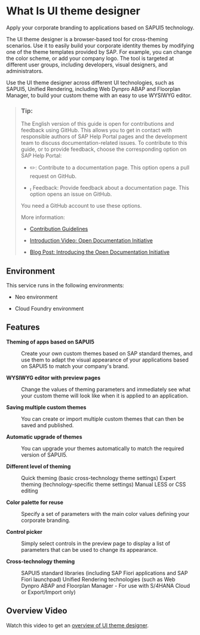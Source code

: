 <!-- loio226627e8f9d544eb99371158d0fc5227 -->

<link rel="stylesheet" type="text/css" href="css/sap-icons.css"/>

# What Is UI theme designer

Apply your corporate branding to applications based on SAPUI5 technology. 

The UI theme designer is a browser-based tool for cross-theming scenarios. Use it to easily build your corporate identity themes by modifying one of the theme templates provided by SAP. For example, you can change the color scheme, or add your company logo. The tool is targeted at different user groups, including developers, visual designers, and administrators.

Use the UI theme designer across different UI technologies, such as SAPUI5, Unified Rendering, including Web Dynpro ABAP and Floorplan Manager, to build your custom theme with an easy to use WYSIWYG editor.

> ### Tip:  
> The English version of this guide is open for contributions and feedback using GitHub. This allows you to get in contact with responsible authors of SAP Help Portal pages and the development team to discuss documentation-related issues. To contribute to this guide, or to provide feedback, choose the corresponding option on SAP Help Portal:
> 
> -   :pencil2:: Contribute to a documentation page. This option opens a pull request on GitHub.
> 
> -   <span class="SAP-icons-V5"></span> Feedback: Provide feedback about a documentation page. This option opens an issue on GitHub.
> 
> 
> You need a GitHub account to use these options.
> 
> More information:
> 
> -   [Contribution Guidelines](https://help.sap.com/docs/open-documentation-initiative/contribution-guidelines/readme.html)
> 
> -   [Introduction Video: Open Documentation Initiative](https://www.youtube.com/watch?v=WJ0oarMlVW4)
> 
> -   [Blog Post: Introducing the Open Documentation Initiative](https://blogs.sap.com/2021/05/20/introducing-the-open-documentation-initiative/)



## Environment

This service runs in the following environments:

-   Neo environment

-   Cloud Foundry environment




## Features


<dl>
<dt><b>

Theming of apps based on SAPUI5

</b></dt>
<dd>

Create your own custom themes based on SAP standard themes, and use them to adapt the visual appearance of your applications based on SAPUI5 to match your company's brand.



</dd><dt><b>

WYSIWYG editor with preview pages

</b></dt>
<dd>

Change the values of theming parameters and immediately see what your custom theme will look like when it is applied to an application.



</dd><dt><b>

Saving multiple custom themes

</b></dt>
<dd>

You can create or import multiple custom themes that can then be saved and published.



</dd><dt><b>

Automatic upgrade of themes

</b></dt>
<dd>

You can upgrade your themes automatically to match the required version of SAPUI5.



</dd><dt><b>

Different level of theming

</b></dt>
<dd>

Quick theming \(basic cross-technology theme settings\) Expert theming \(technology-specific theme settings\) Manual LESS or CSS editing



</dd><dt><b>

Color palette for reuse

</b></dt>
<dd>

Specify a set of parameters with the main color values defining your corporate branding.



</dd><dt><b>

Control picker

</b></dt>
<dd>

Simply select controls in the preview page to display a list of parameters that can be used to change its appearance.



</dd><dt><b>

Cross-technology theming

</b></dt>
<dd>

SAPUI5 standard libraries \(including SAP Fiori applications and SAP Fiori launchpad\) Unified Rendering technologies \(such as Web Dynpro ABAP and Floorplan Manager - For use with S/4HANA Cloud or Export/Import only\)



</dd>
</dl>



<a name="loio226627e8f9d544eb99371158d0fc5227__section_oyj_cmr_j5b"/>

## Overview Video

Watch this video to get an [overview of UI theme designer](https://video.sap.com/media/t/1_zgnxxwco).

